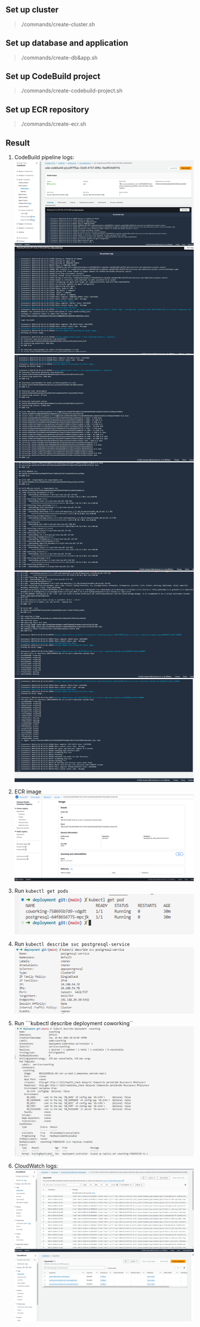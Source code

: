 ## Set up cluster
> ./commands/create-cluster.sh

## Set up database and application 
> ./commands/create-db&app.sh

## Set up CodeBuild project
> ./commands/create-codebuild-project.sh

## Set up ECR repository
> ./commands/create-ecr.sh

## Result
1. CodeBuild pipeline logs:
![](image/codebuild_log_1.png)
![](image/codebuild_log_2.png)
![](image/codebuild_log_3.png)
![](image/codebuild_log_4.png)
![](image/codebuild_log_5.png)
![](image/codebuild_log_6.png)

2. ECR image
![](image/ecr_image.png)

3. Run ```kubectl get pods```
![](image/kubectl_get_pod.png)

4. Run ```kubectl describe svc postgresql-service```
![](image/kubectl_describe_svc.png)

5. Run ```kubectl describe deployment coworking``
![](image/kubectl_describe_deployment.png)

6. CloudWatch logs:
![](image/cloudwatch_log_application.png)
![](image/cloudwatch_loggroups.png)
